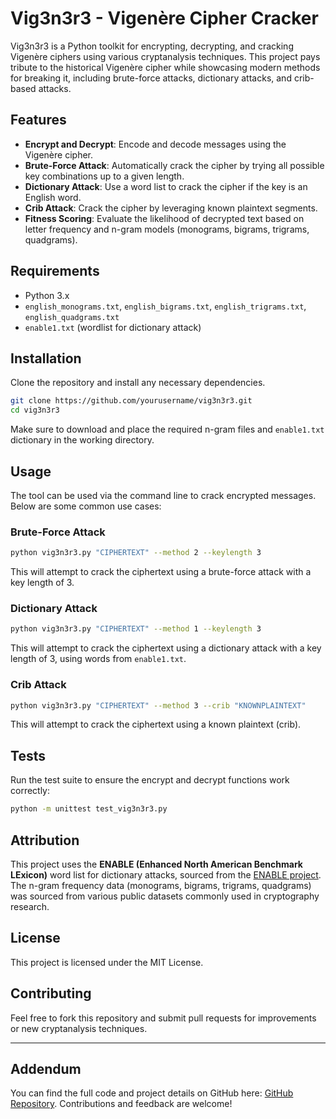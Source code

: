 # Vig3n3r3 - Vigenère Cipher Cracker

Vig3n3r3 is a Python toolkit for encrypting, decrypting, and cracking Vigenère ciphers using various cryptanalysis techniques. This project pays tribute to the historical Vigenère cipher while showcasing modern methods for breaking it, including brute-force attacks, dictionary attacks, and crib-based attacks.

## Features

- **Encrypt and Decrypt**: Encode and decode messages using the Vigenère cipher.
- **Brute-Force Attack**: Automatically crack the cipher by trying all possible key combinations up to a given length.
- **Dictionary Attack**: Use a word list to crack the cipher if the key is an English word.
- **Crib Attack**: Crack the cipher by leveraging known plaintext segments.
- **Fitness Scoring**: Evaluate the likelihood of decrypted text based on letter frequency and n-gram models (monograms, bigrams, trigrams, quadgrams).

## Requirements

- Python 3.x
- `english_monograms.txt`, `english_bigrams.txt`, `english_trigrams.txt`, `english_quadgrams.txt`
- `enable1.txt` (wordlist for dictionary attack)

## Installation

Clone the repository and install any necessary dependencies.

```bash
git clone https://github.com/yourusername/vig3n3r3.git
cd vig3n3r3
```

Make sure to download and place the required n-gram files and `enable1.txt` dictionary in the working directory.

## Usage

The tool can be used via the command line to crack encrypted messages. Below are some common use cases:

### Brute-Force Attack

```bash
python vig3n3r3.py "CIPHERTEXT" --method 2 --keylength 3
```

This will attempt to crack the ciphertext using a brute-force attack with a key length of 3.

### Dictionary Attack

```bash
python vig3n3r3.py "CIPHERTEXT" --method 1 --keylength 3
```

This will attempt to crack the ciphertext using a dictionary attack with a key length of 3, using words from `enable1.txt`.

### Crib Attack

```bash
python vig3n3r3.py "CIPHERTEXT" --method 3 --crib "KNOWNPLAINTEXT"
```

This will attempt to crack the ciphertext using a known plaintext (crib).

## Tests

Run the test suite to ensure the encrypt and decrypt functions work correctly:

```bash
python -m unittest test_vig3n3r3.py
```

## Attribution

This project uses the **ENABLE (Enhanced North American Benchmark LExicon)** word list for dictionary attacks, sourced from the [ENABLE project](https://www.wordgamedictionary.com/enable/). The n-gram frequency data (monograms, bigrams, trigrams, quadgrams) was sourced from various public datasets commonly used in cryptography research.

## License

This project is licensed under the MIT License.

## Contributing

Feel free to fork this repository and submit pull requests for improvements or new cryptanalysis techniques.

---

## Addendum

You can find the full code and project details on GitHub here: [GitHub Repository](https://github.com/yourusername/vig3n3r3). Contributions and feedback are welcome!
